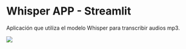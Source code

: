# Whisper APP - Streamlit

Aplicación que utiliza el modelo Whisper para transcribir audios mp3.

![](https://imgur.com/a/5GHv08y)

